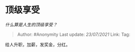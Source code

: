 # 顶级享受
*什么算是人生的顶级享受？*

> Author: #Anonymity
> Last update: *23/07/2021* 
> Link:
> Tag: 



给人升职，加薪，发奖金，分红。




